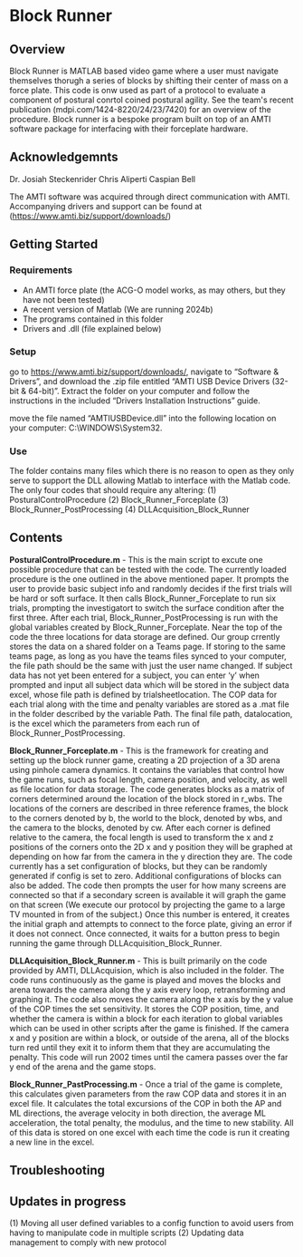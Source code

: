 # Block Runner 

## Overview 
Block Runner is MATLAB based video game where a user must navigate themselves thorugh a series of blocks by shifting their center of mass on a force plate. This code is onw used as part of a protocol to evaluate a component of postural conrtol coined postural agility. See the team's recent publication (mdpi.com/1424-8220/24/23/7420) for an overview of the procedure. Block runner is a bespoke program built on top of an AMTI software package for interfacing with their forceplate hardware. 

## Acknowledgemnts 
Dr. Josiah Steckenrider
Chris Aliperti
Caspian Bell

The AMTI software was acquired through direct communication with AMTI. Accompanying drivers and support can be found at (https://www.amti.biz/support/downloads/)

## Getting Started 

### Requirements 
  - An AMTI force plate (the ACG-O model works, as may others, but they have not been tested) 
  - A recent version of Matlab (We are running 2024b)
  - The programs contained in this folder
  - Drivers and .dll (file explained below)

### Setup 
go to https://www.amti.biz/support/downloads/, navigate to “Software & Drivers”, and download the .zip file entitled “AMTI USB Device Drivers (32-bit & 64-bit)”. Extract the folder on your computer and follow the instructions in the included “Drivers Installation Instructions” guide. 

move the file named “AMTIUSBDevice.dll” into the following location on your computer: C:\WINDOWS\System32. 

### Use 
The folder contains many files which there is no reason to open as they only serve to support the DLL allowing Matlab to interface with the Matlab code. The only four codes that should require any altering:
 (1) PosturalControlProcedure
 (2) Block_Runner_Forceplate
 (3) Block_Runner_PostProcessing
 (4) DLLAcquisition_Block_Runner


## Contents 

**PosturalControlProcedure.m** - This is the main script to excute one possible procedure that can be tested with the code. The currently loaded procedure is the one outlined in the above mentioned paper.  It prompts the user to provide basic subject info and randomly decides if the first trials will be hard or soft surface. It then calls Block_Runner_Forceplate to run six trials, prompting the investigatort to switch the surface condition after the first three. After each trial, Block_Runner_PostProcessing is run with the global variables created by Block_Runner_Forceplate. Near the top of the code the three locations for data storage are defined. Our group crrently stores the data on a shared folder on a Teams page. If storing to the same teams page, as long as you have the teams files synced to your computer, the file path should be the same with just the user name changed. If subject data has not yet been entered for a subject, you can enter ‘y’ when prompted and input all subject data which will be stored in the subject data excel, whose file path is defined by trialsheetlocation. The COP data for each trial along with the time and penalty variables are stored as a .mat file in the folder described by the variable Path. The final file path, datalocation, is the excel which the parameters from each run of Block_Runner_PostProcessing.  

**Block_Runner_Forceplate.m** - This is the framework for creating and setting up the block runner game, creating a 2D projection of a 3D arena using pinhole camera dynamics. It contains the variables that control how the game runs, such as focal length, camera position, and velocity, as well as file location for data storage. The code generates blocks as a matrix of corners determined around the location of the block stored in r_wbs. The locations of the corners are described in three reference frames, the block to the corners denoted by b, the world to the block, denoted by wbs, and the camera to the blocks, denoted by cw. After each corner is defined relative to the camera, the focal length is used to transform the x and z positions of the corners onto the 2D x and y position they will be graphed at depending on how far from the camera in the y direction they are. The code currently has a set configuration of blocks, but they can be randomly generated if config is set to zero. Additional configurations of blocks can also be added. The code then prompts the user for how many screens are connected so that if a secondary screen is available it will graph the game on that screen (We execute our protocol by projecting the game to a large TV mounted in from of the subject.) Once this number is entered, it creates the initial graph and attempts to connect to the force plate, giving an error if it does not connect. Once connected, it waits for a button press to begin running the game through DLLAcquisition_Block_Runner.  

**DLLAcquisition_Block_Runner.m** - This is built primarily on the code provided by AMTI, DLLAcquision, which is also included in the folder. The code runs continuously as the game is played and moves the blocks and arena towards the camera along the y axis every loop, retransforming and graphing it. The code also moves the camera along the x axis by the y value of the COP times the set sensitivity. It stores the COP position, time, and whether the camera is within a block for each iteration to global variables which can be used in other scripts after the game is finished. If the camera x and y position are within a block, or outside of the arena, all of the blocks turn red until they exit it to inform them that they are accumulating the penalty. This code will run 2002 times until the camera passes over the far y end of the arena and the game stops. 

**Block_Runner_PastProcessing.m** - Once a trial of the game is complete, this calculates given parameters from the raw COP data and stores it in an excel file. It calculates the total excursions of the COP in both the AP and ML directions, the average velocity in both direction, the average ML acceleration, the total penalty, the modulus, and the time to new stability. All of this data is stored on one excel with each time the code is run it creating a new line in the excel.  

## Troubleshooting 

## Updates in progress 

(1) Moving all user defined variables to a config function to avoid users from having to manipulate code in multiple scripts
(2) Updating data management to comply with new protocol

